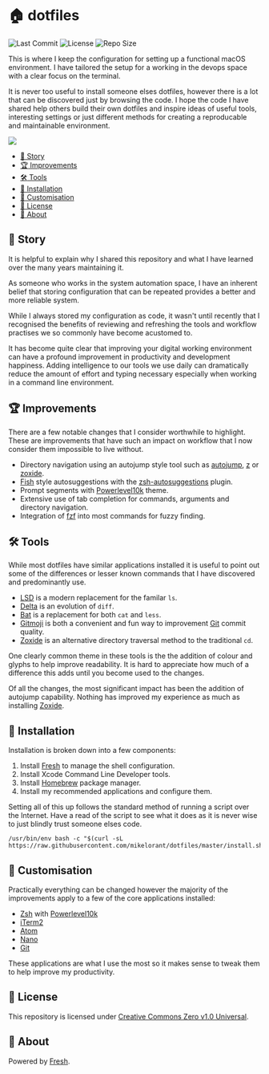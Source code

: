 # 🏠 dotfiles

![Last Commit](<https://img.shields.io/github/last-commit/mikelorant/dotfiles>)
![License](<https://img.shields.io/github/license/mikelorant/dotfiles>)
![Repo Size](<https://img.shields.io/github/repo-size/mikelorant/dotfiles>)

This is where I keep the configuration for setting up a functional macOS
environment. I have tailored the setup for a working in the devops space with a
clear focus on the terminal.

It is never too useful to install someone elses dotfiles, however there is a
lot that can be discovered just by browsing the code. I hope the code I have
shared help others build their own dotfiles and inspire ideas of useful tools,
interesting settings or just different methods for creating a reproducable and
maintainable environment.

![](<https://d.pr/i/eCHQ6k.gif>)

 * [<g-emoji class="g-emoji" alias="book" fallback-src="https://github.githubassets.com/images/icons/emoji/unicode/1f4d6.png">📖</g-emoji> Story](#-story)
 * [<g-emoji class="g-emoji" alias="trophy" fallback-src="https://github.githubassets.com/images/icons/emoji/unicode/1f3c6.png">🏆</g-emoji> Improvements](#-improvements)
 * [<g-emoji class="g-emoji" alias="hammer_and_wrench" fallback-src="https://github.githubassets.com/images/icons/emoji/unicode/1f6e0.png">🛠</g-emoji> Tools](#-tools)
 * [<g-emoji class="g-emoji" alias="rocket" fallback-src="https://github.githubassets.com/images/icons/emoji/unicode/1f680.png">🚀</g-emoji> Installation](#-installation)
 * [<g-emoji class="g-emoji" alias="rainbow" fallback-src="https://github.githubassets.com/images/icons/emoji/unicode/1f308.png">🌈</g-emoji> Customisation](#-customisation)
 * [<g-emoji class="g-emoji" alias="memo" fallback-src="https://github.githubassets.com/images/icons/emoji/unicode/1f4dd.png">📝</g-emoji> License](#-license)
 * [<g-emoji class="g-emoji" alias="flashlight" fallback-src="https://github.githubassets.com/images/icons/emoji/unicode/1f526.png">🔦</g-emoji> About](#-about)

## 📖 Story

It is helpful to explain why I shared this repository and what I have learned
over the many years maintaining it.

As someone who works in the system automation space, I have an inherent belief
that storing configuration that can be repeated provides a better and more
reliable system.

While I always stored my configuration as code, it wasn't until recently that I
recognised the benefits of reviewing and refreshing the tools and workflow
practises we so commonly have become acustomed to.

It has become quite clear that improving your digital working environment can
have a profound improvement in productivity and development happiness. Adding
intelligence to our tools we use daily can dramatically reduce the amount of
effort and typing necessary especially when working in a command line
environment.

## 🏆 Improvements

There are a few notable changes that I consider worthwhile to highlight. These
are improvements that have such an impact on workflow that I now consider them
impossible to live without.

- Directory navigation using an autojump style tool such as [autojump](<https://github.com/wting/autojump>), [z](<https://github.com/rupa/z>) or [zoxide](<https://github.com/ajeetdsouza/zoxide>).
- [Fish](<https://fishshell.com/>) style autosuggestions with the [zsh-autosuggestions](<https://github.com/zsh-users/zsh-autosuggestions>) plugin.
- Prompt segments with [Powerlevel10k](<https://github.com/romkatv/powerlevel10k>) theme.
- Extensive use of tab completion for commands, arguments and directory navigation.
- Integration of [fzf](<https://github.com/junegunn/fzf>) into most commands for fuzzy finding.

## 🛠 Tools

While most dotfiles have similar applications installed it is useful to point
out some of the differences or lesser known commands that I have discovered and
predominantly use.

- [LSD](<https://github.com/Peltoche/lsd>) is a modern replacement for the familar `ls`.
- [Delta](<https://github.com/dandavison/delta>) is an evolution of `diff`.
- [Bat](<https://github.com/sharkdp/bat>) is a replacement for both `cat` and `less`.
- [Gitmoji](<https://github.com/carloscuesta/gitmoji>) is both a convenient and fun way to improvement [Git](<https://git-scm.com/>) commit quality.
- [Zoxide](<https://github.com/ajeetdsouza/zoxide>) is an alternative directory traversal method to the traditional `cd`.

One clearly common theme in these tools is the the addition of colour and
glyphs to help improve readability. It is hard to appreciate how much of a
difference this adds until you become used to the changes.

Of all the changes, the most significant impact has been the addition of
autojump capability. Nothing has improved my experience as much as installing
[Zoxide](<https://github.com/ajeetdsouza/zoxide>).

## 🚀 Installation

Installation is broken down into a few components:

1. Install [Fresh](<https://github.com/freshshell/fresh>) to manage the shell configuration.
1. Install Xcode Command Line Developer tools.
1. Install [Homebrew](<https://brew.sh/>) package manager.
1. Install my recommended applications and configure them.

Setting all of this up follows the standard method of running a script over the
Internet. Have a read of the script to see what it does as it is never wise to
just blindly trust someone elses code.

```shell
/usr/bin/env bash -c "$(curl -sL https://raw.githubusercontent.com/mikelorant/dotfiles/master/install.sh)"
```

## 🌈 Customisation

Practically everything can be changed however the majority of the improvements
apply to a few of the core applications installed:

- [Zsh](<https://www.zsh.org/>) with [Powerlevel10k](<https://github.com/romkatv/powerlevel10k>)
- [iTerm2](<https://www.iterm2.com/>)
- [Atom](<https://atom.io/>)
- [Nano](<https://www.nano-editor.org/>)
- [Git](<https://git-scm.com/>)

These applications are what I use the most so it makes sense to tweak them to
help improve my productivity.

## 📝 License

This repository is licensed under [Creative Commons Zero v1.0 Universal](<https://creativecommons.org/publicdomain/zero/1.0/>).

## 🔦 About

Powered by [Fresh](<https://github.com/freshshell/fresh>).
